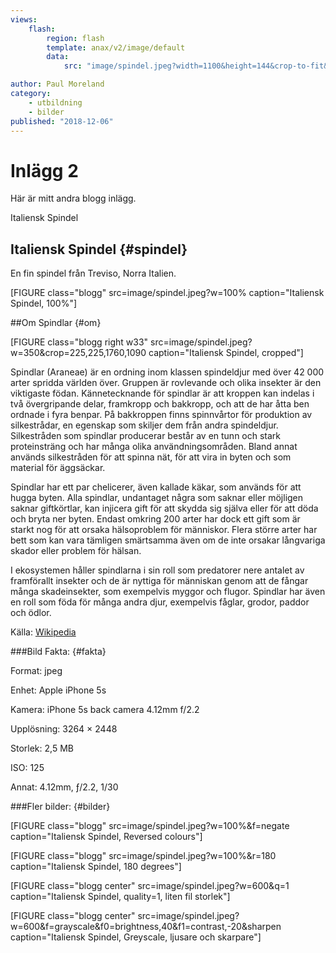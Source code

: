 ```yaml
---
views:
    flash:
        region: flash
        template: anax/v2/image/default
        data:
            src: "image/spindel.jpeg?width=1100&height=144&crop-to-fit&area=0,0,0,0"

author: Paul Moreland
category:
    - utbildning
    - bilder
published: "2018-12-06"
---
```

Inlägg 2
==================================

Här är mitt andra blogg inlägg.

Italiensk Spindel

<!--more-->

Italiensk Spindel {#spindel}
-----------------------------------

En fin spindel från Treviso, Norra Italien.

[FIGURE class="blogg" src=image/spindel.jpeg?w=100% caption="Italiensk Spindel, 100%"]

##Om Spindlar {#om}

[FIGURE class="blogg right w33" src=image/spindel.jpeg?w=350&crop=225,225,1760,1090 caption="Italiensk Spindel, cropped"]

Spindlar (Araneae) är en ordning inom klassen spindeldjur med över 42 000 arter spridda världen över. Gruppen är rovlevande och olika insekter är den viktigaste födan. Kännetecknande för spindlar är att kroppen kan indelas i två övergripande delar, framkropp och bakkropp, och att de har åtta ben ordnade i fyra benpar. På bakkroppen finns spinnvårtor för produktion av silkestrådar, en egenskap som skiljer dem från andra spindeldjur. Silkestråden som spindlar producerar består av en tunn och stark proteinsträng och har många olika användningsområden. Bland annat används silkestråden för att spinna nät, för att vira in byten och som material för äggsäckar.

Spindlar har ett par chelicerer, även kallade käkar, som används för att hugga byten. Alla spindlar, undantaget några som saknar eller möjligen saknar giftkörtlar, kan injicera gift för att skydda sig själva eller för att döda och bryta ner byten. Endast omkring 200 arter har dock ett gift som är starkt nog för att orsaka hälsoproblem för människor. Flera större arter har bett som kan vara tämligen smärtsamma även om de inte orsakar långvariga skador eller problem för hälsan.

I ekosystemen håller spindlarna i sin roll som predatorer nere antalet av framförallt insekter och de är nyttiga för människan genom att de fångar många skadeinsekter, som exempelvis myggor och flugor. Spindlar har även en roll som föda för många andra djur, exempelvis fåglar, grodor, paddor och ödlor.

Källa: [Wikipedia](https://sv.wikipedia.org/wiki/Spindlar)

###Bild Fakta: {#fakta}

Format: jpeg

Enhet: Apple iPhone 5s

Kamera: iPhone 5s back camera 4.12mm f/2.2

Upplösning: 3264 × 2448

Storlek: 2,5 MB

ISO: 125

Annat: 4.12mm, ƒ/2.2, 1/30

###Fler bilder: {#bilder}

[FIGURE class="blogg" src=image/spindel.jpeg?w=100%&f=negate caption="Italiensk Spindel, Reversed colours"]

[FIGURE class="blogg" src=image/spindel.jpeg?w=100%&r=180 caption="Italiensk Spindel, 180 degrees"]

[FIGURE class="blogg center" src=image/spindel.jpeg?w=600&q=1 caption="Italiensk Spindel, quality=1, liten fil storlek"]

[FIGURE class="blogg center" src=image/spindel.jpeg?w=600&f=grayscale&f0=brightness,40&f1=contrast,-20&sharpen caption="Italiensk Spindel, Greyscale, ljusare och skarpare"]
